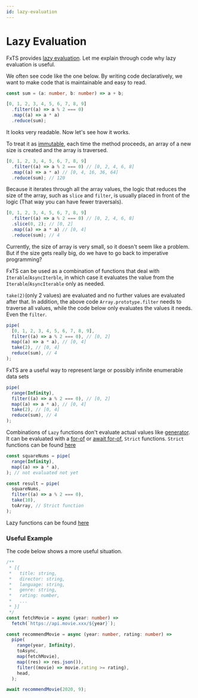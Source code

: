 ```yaml
---
id: lazy-evaluation
---
```


# Lazy Evaluation

FxTS provides [lazy evaluation](https://en.wikipedia.org/wiki/Lazy_evaluation).
Let me explain through code why lazy evaluation is useful.

We often see code like the one below. By writing code declaratively, we want to make code that is maintainable and easy to read.

```ts
const sum = (a: number, b: number) => a + b;

[0, 1, 2, 3, 4, 5, 6, 7, 8, 9]
  .filter((a) => a % 2 === 0)
  .map((a) => a * a)
  .reduce(sum);
```

It looks very readable. Now let's see how it works.

To treat it as [immutable](https://en.wikipedia.org/wiki/Immutable_object), each time the method proceeds,
an array of a new size is created and the array is traversed.

```typescript
[0, 1, 2, 3, 4, 5, 6, 7, 8, 9]
  .filter((a) => a % 2 === 0) // [0, 2, 4, 6, 8]
  .map((a) => a * a) // [0, 4, 16, 36, 64]
  .reduce(sum); // 120
```

Because it iterates through all the array values,
the logic that reduces the size of the array, such as `slice` and `filter`, is usually placed in front of the logic
(That way you can have fewer traversals).

```typescript
[0, 1, 2, 3, 4, 5, 6, 7, 8, 9]
  .filter((a) => a % 2 === 0) // [0, 2, 4, 6, 8]
  .slice(0, 2); // [0, 2]
  .map((a) => a * a) // [0, 4]
  .reduce(sum); // 4
```

Currently, the size of array is very small, so it doesn't seem like a problem.
But if the size gets really big, do we have to go back to imperative programming?

FxTS can be used as a combination of functions that deal with `Iterable`/`AsyncIterble`,
in which case it evaluates the value from the `Iterable`/`AsyncIterable` only as needed.

`take(2)`(only 2 values) are evaluated and no further values are evaluated after that.
In addition, the above code `Array.prototype.filter` needs to traverse all values,
while the code below only evaluates the values it needs. Even the `filter`.

```typescript
pipe(
  [0, 1, 2, 3, 4, 5, 6, 7, 8, 9],
  filter((a) => a % 2 === 0), // [0, 2]
  map((a) => a * a), // [0, 4]
  take(2), // [0, 4]
  reduce(sum), // 4
);
```

FxTS are a useful way to represent large or possibly infinite enumerable data sets

```typescript
pipe(
  range(Infinity),
  filter((a) => a % 2 === 0), // [0, 2]
  map((a) => a * a), // [0, 4]
  take(2), // [0, 4]
  reduce(sum), // 4
);
```

Combinations of `Lazy` functions don't evaluate actual values like [generator](https://developer.mozilla.org/en-US/docs/Web/JavaScript/Reference/Global_Objects/Generator).
It can be evaluated with a [for-of](https://developer.mozilla.org/en-US/docs/Web/JavaScript/Reference/Statements/for...of) or
[await for-of](https://developer.mozilla.org/en-US/docs/Web/JavaScript/Reference/Statements/for-await...of),
`Strict` functions. `Strict` functions can be found [here](https://fxts.dev/docs/index#strict)

```typescript
const squareNums = pipe(
  range(Infinity),
  map((a) => a * a),
); // not evaluated not yet

const result = pipe(
  squareNums,
  filter((a) => a % 2 === 0),
  take(10),
  toArray, // Strict function
);
```

Lazy functions can be found [here](https://fxts.dev/docs/index#lazy)

### Useful Example

The code below shows a more useful situation.

```typescript
/**
 * [{
 *   title: string,
 *   director: string,
 *   language: string,
 *   genre: string,
 *   rating: number,
 *   ...
 * }]
 */
const fetchMovie = async (year: number) =>
  fetch(`https://api.movie.xxx/${year}`);

const recommendMovie = async (year: number, rating: number) =>
  pipe(
    range(year, Infinity),
    toAsync,
    map(fetchMovie),
    map((res) => res.json()),
    filter((movie) => movie.rating >= rating),
    head,
  );

await recommendMovie(2020, 9);
```
